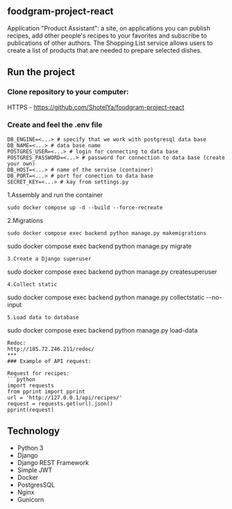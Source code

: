 ## foodgram-project-react
Application "Product Assistant": a site, on applications you can publish recipes, add other people's recipes to your favorites and subscribe to publications of other authors. The Shopping List service allows users to create a list of products that are needed to prepare selected dishes.

## Run the project
### Clone repository to your computer:

HTTPS - https://github.com/ShotelYa/foodgram-project-react

### Create and feel the .env file
```
DB_ENGINE=<...> # specify that we work with postgresql data base
DB_NAME=<...> # data base name
POSTGRES_USER=<...> # login for connecting to data base
POSTGRES_PASSWORD=<...> # password for connection to data base (create your own)
DB_HOST=<...> # name of the servise (container)
DB_PORT=<...> # port for conection to data base
SECRET_KEY=<...> # kay from settings.py
```

1.Assembly and run the container
```
sudo docker compose up -d --build --force-recreate
```
2.Migrations
```
sudo docker compose exec backend python manage.py makemigrations
```
sudo docker compose exec backend python manage.py migrate
```
3.Create a Django superuser
```
sudo docker compose exec backend python manage.py createsuperuser
```
4.Collect static
```
sudo docker compose exec backend python manage.py collectstatic --no-input
```
5.Load data to database
```
sudo docker compose exec backend python manage.py load-data
```
Redoc:
http://185.72.246.211/redoc/
***
### Example of API request:

Request for recipes:
```python
import requests
from pprint import pprint
url = 'http://127.0.0.1/api/recipes/'
request = requests.get(url).json()
pprint(request)
```

## Technology

- Python 3
- Django
- Django REST Framework
- Simple JWT
- Docker
- PostgresSQL
- Nginx
- Gunicorn

